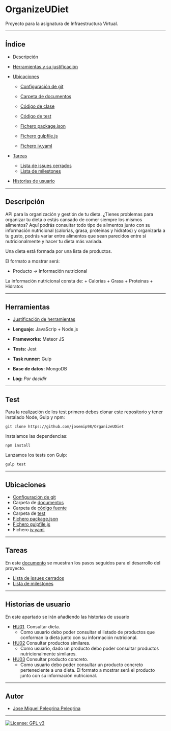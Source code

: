# OrganizeUDiet
Proyecto para la asignatura de Infraestructura Virtual.

***

## Índice

+ [Descripción](https://github.com/josemip98/OrganizeUDiet#Descripción)

 + [Herramientas y su justificación](https://github.com/josemip98/OrganizeUDiet/blob/master/docs/herramientas.md)

 + [Ubicaciones](https://github.com/josemip98/OrganizeUDiet#Ubicaciones)
	 + [Configuración de git](https://github.com/josemip98/OrganizeUDiet/blob/master/docs/git_config.md)

	+ [Carpeta de documentos](https://github.com/josemip98/OrganizeUDiet/tree/master/docs)

	+ [Código de clase](https://github.com/josemip98/OrganizeUDiet/blob/master/src/dieta.js)
	
	+ [Código de test](https://github.com/josemip98/OrganizeUDiet/blob/master/tests/dieta.test.js)
	
	+ [Fichero package.json](https://github.com/josemip98/OrganizeUDiet/blob/master/package.json)
	
	+ [Fichero gulpfile.js](https://github.com/josemip98/OrganizeUDiet/blob/master/gulpfile.js)

	+ [Fichero iv.yaml](https://github.com/josemip98/OrganizeUDiet/blob/master/iv.yaml)

+ [Tareas](https://github.com/josemip98/OrganizeUDiet#Tareas)

	+ [Lista de issues cerrados](https://github.com/josemip98/OrganizeUDiet/issues?q=is%3Aissue+is%3Aclosed)
	+ [Lista de milestones](https://github.com/josemip98/OrganizeUDiet/milestones)

+ [Historias de usuario](https://github.com/josemip98/OrganizeUDiet#Historias-de-usuario)

***

## Descripción
API para la organización y gestión de tu dieta. ¿Tienes problemas para organizar tu dieta o estás cansado de comer siempre los mismos alimentos? 
Aquí podrás consultar todo tipo de alimentos junto con su información nutricional (calorias, grasa, proteinas y hidratos) y organizarla a tu gusto, podrás variar entre alimentos que sean parecidos entre sí nutricionalmente y hacer tu dieta más variada. 

Una dieta está formada por una lista de productos.

El formato a mostrar será:

+ Producto -> Información nutricional

La información nutricional consta de: 
	+ Calorias
	+ Grasa
	+ Proteinas
	+ Hidratos	
	
***

## Herramientas

 + [Justificación de herramientas](https://github.com/josemip98/OrganizeUDiet/blob/master/docs/herramientas.md)
 
 + **Lenguaje:** JavaScrip + Node.js
 + **Frameworks:** Meteor JS
 + **Tests:** Jest
 + **Task runner:** Gulp
 + **Base de datos:** MongoDB
 + **Log:** *Por decidir*

***

## Test

Para la realización de los test primero debes clonar este repositorio y tener instalado Node, Gulp y npm:

`git clone https://github.com/josemip98/OrganizeUDiet`

Instalamos las dependencias:

`npm install`

Lanzamos los tests con Gulp:

`gulp test`

***

## Ubicaciones

+ [Configuración de git](https://github.com/josemip98/OrganizeUDiet/blob/master/docs/git_config.md)
+ Carpeta de [documentos](https://github.com/josemip98/OrganizeUDiet/tree/master/docs)
+ Carpeta de [código fuente](https://github.com/josemip98/OrganizeUDiet/tree/master/src)
+ Carpeta de [test](https://github.com/josemip98/OrganizeUDiet/tree/master/test)
+ [Fichero package.json](https://github.com/josemip98/OrganizeUDiet/blob/master/package.json)
+ [Fichero gulpfile.js](https://github.com/josemip98/OrganizeUDiet/blob/master/gulpfile.js)
+ Fichero [iv.yaml](https://github.com/josemip98/OrganizeUDiet/blob/master/iv.yaml)

***

## Tareas
En este [documento](https://github.com/josemip98/OrganizeUDiet/tree/master/docs/pasos.md) se muestran los pasos seguidos para el desarrollo del proyecto.

+ [Lista de issues cerrados](https://github.com/josemip98/OrganizeUDiet/issues?q=is%3Aissue+is%3Aclosed)
+ [Lista de milestones](https://github.com/josemip98/OrganizeUDiet/milestones)

***

## Historias de usuario
En este apartado se irán añadiendo las historias de usuario

+ [HU01](https://github.com/josemip98/OrganizeUDiet/issues/9). Consultar dieta.
	+ Como usuario debo poder consultar el listado de productos que conforman la dieta junto con su información nutricional.
+ [HU02](https://github.com/josemip98/OrganizeUDiet/issues/15) Consultar productos similares.
	+ Como usuario, dado un producto debo poder consultar productos nutricionalmente similares.
+ [HU03](https://github.com/josemip98/OrganizeUDiet/issues/20) Consultar producto concreto.
	+ Como usuario debo poder consultar un producto concreto perteneciente a una dieta. El formato a mostrar será el producto junto con su información nutricional.
	
***

## Autor
+ [Jose Miguel Pelegrina Pelegrina](https://github.com/josemip98)

***

[![License: GPL v3](https://img.shields.io/badge/License-GPLv3-blue.svg)](https://www.gnu.org/licenses/gpl-3.0)
